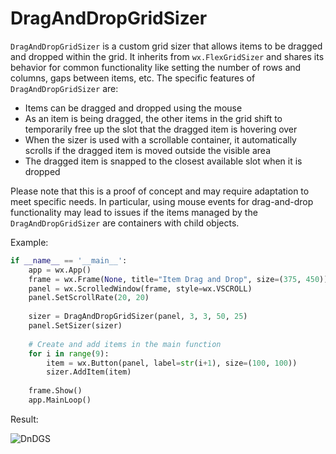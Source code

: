 # DragAndDropGridSizer
`DragAndDropGridSizer` is a custom grid sizer that allows items to be dragged and dropped within the grid. It inherits from `wx.FlexGridSizer` and shares its behavior for common functionality like setting the number of rows and columns, gaps
between items, etc.
The specific features of `DragAndDropGridSizer` are:

* Items can be dragged and dropped using the mouse
* As an item is being dragged, the other items in the grid shift to temporarily free up the slot that the dragged item is hovering over
* When the sizer is used with a scrollable container, it automatically scrolls if the dragged item is moved outside the visible area
* The dragged item is snapped to the closest available slot when it is dropped

Please note that this is a proof of concept and may require adaptation to meet specific needs. In particular, using mouse events for drag-and-drop functionality may lead to issues if the items managed by the `DragAndDropGridSizer` are containers with child objects.

Example:
```python
if __name__ == '__main__':
    app = wx.App()
    frame = wx.Frame(None, title="Item Drag and Drop", size=(375, 450))
    panel = wx.ScrolledWindow(frame, style=wx.VSCROLL)
    panel.SetScrollRate(20, 20)
    
    sizer = DragAndDropGridSizer(panel, 3, 3, 50, 25)
    panel.SetSizer(sizer)
    
    # Create and add items in the main function
    for i in range(9):
        item = wx.Button(panel, label=str(i+1), size=(100, 100))
        sizer.AddItem(item)
        
    frame.Show()
    app.MainLoop()
```
Result:

![DnDGS](https://github.com/user-attachments/assets/6ade69cb-fd10-4d0c-8004-58e3a2b85ec9)

